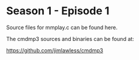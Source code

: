# Season 1 - Episode 1

Source files for mmplay.c can be found here.

The cmdmp3 sources and binaries can be found at:

https://github.com/jimlawless/cmdmp3
